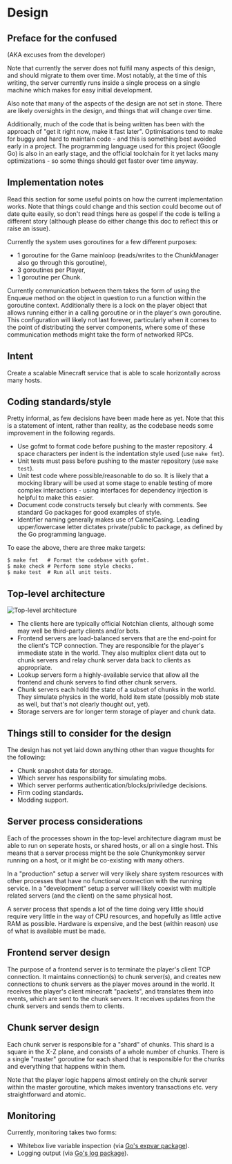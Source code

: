 Design
======

Preface for the confused
------------------------

(AKA excuses from the developer)

Note that currently the server does not fulfil many aspects of this design, and
should migrate to them over time. Most notably, at the time of this writing,
the server currently runs inside a single process on a single machine which
makes for easy initial development.

Also note that many of the aspects of the design are not set in stone. There
are likely oversights in the design, and things that will change over time.

Additionally, much of the code that is being written has been with the approach
of "get it right now, make it fast later". Optimisations tend to make for buggy
and hard to maintain code - and this is something best avoided early in a
project. The programming language used for this project (Google Go) is also in
an early stage, and the official toolchain for it yet lacks many
optimizations - so some things should get faster over time anyway.


Implementation notes
--------------------

Read this section for some useful points on how the current implementation
works. Note that things could change and this section could become out of date
quite easily, so don't read things here as gospel if the code is telling a
different story (although please do either change this doc to reflect this or
raise an issue).

Currently the system uses goroutines for a few different purposes:

*   1 goroutine for the Game mainloop (reads/writes to the ChunkManager also go
    through this goroutine),
*   3 goroutines per Player,
*   1 goroutine per Chunk.

Currently communication between them takes the form of using the Enqueue method
on the object in question to run a function within the goroutine context.
Additionally there is a lock on the player object that allows running either in
a calling goroutine or in the player's own goroutine. This configuration will
likely not last forever, particularly when it comes to the point of
distributing the server components, where some of these communication methods
might take the form of networked RPCs.


Intent
------

Create a scalable Minecraft service that is able to scale horizontally across
many hosts.


Coding standards/style
----------------------

Pretty informal, as few decisions have been made here as yet. Note that this is
a statement of intent, rather than reality, as the codebase needs some
improvement in the following regards.

*   Use gofmt to format code before pushing to the master repository. 4 space
    characters per indent is the indentation style used (use `make fmt`).
*   Unit tests must pass before pushing to the master repository (use
    `make test`).
*   Unit test code where possible/reasonable to do so. It is likely that a
    mocking library will be used at some stage to enable testing of more
    complex interactions - using interfaces for dependency injection is helpful
    to make this easier.
*   Document code constructs tersely but clearly with comments. See
    standard Go packages for good examples of style.
*   Identifier naming generally makes use of CamelCasing. Leading
    upper/lowercase letter dictates private/public to package, as defined by
    the Go programming language.

To ease the above, there are three make targets:

    $ make fmt   # Format the codebase with gofmt.
    $ make check # Perform some style checks.
    $ make test  # Run all unit tests.


Top-level architecture
----------------------

![Top-level architecture][1]

*   The clients here are typically official Notchian clients, although some may
    well be third-party clients and/or bots.
*   Frontend servers are load-balanced servers that are the end-point for the
    client's TCP connection. They are responsible for the player's immediate
    state in the world. They also multiplex client data out to chunk servers and
    relay chunk server data back to clients as appropriate.
*   Lookup servers form a highly-available service that allow all the frontend
    and chunk servers to find other chunk servers.
*   Chunk servers each hold the state of a subset of chunks in the world. They
    simulate physics in the world, hold item state (possibly mob state as well,
    but that's not clearly thought out, yet).
*   Storage servers are for longer term storage of player and chunk data.


Things still to consider for the design
---------------------------------------

The design has not yet laid down anything other than vague thoughts for the
following:

*   Chunk snapshot data for storage.
*   Which server has responsibility for simulating mobs.
*   Which server performs authentication/blocks/priviledge decisions.
*   Firm coding standards.
*   Modding support.


Server process considerations
-----------------------------

Each of the processes shown in the top-level architecture diagram must be able
to run on seperate hosts, or shared hosts, or all on a single host. This means
that a server process might be the sole Chunkymonkey server running on a host,
or it might be co-existing with many others.

In a "production" setup a server will very likely share system resources with
other processes that have no functional connection with the running service. In
a "development" setup a server will likely coexist with multiple related
servers (and the client) on the same physical host.

A server process that spends a lot of the time doing very little should require
very little in the way of CPU resources, and hopefully as little active RAM as
possible. Hardware is expensive, and the best (within reason) use of what is
available must be made.


Frontend server design
----------------------

The purpose of a frontend server is to terminate the player's client TCP
connection. It maintains connection(s) to chunk server(s), and creates new
connections to chunk servers as the player moves around in the world. It
receives the player's client minecraft "packets", and translates them into
events, which are sent to the chunk servers. It receives updates from the chunk
servers and sends them to clients.


Chunk server design
-------------------

Each chunk server is responsible for a "shard" of chunks. This shard is a
square in the X-Z plane, and consists of a whole number of chunks. There is a
single "master" goroutine for each shard that is responsible for the chunks and
everything that happens within them.

Note that the player logic happens almost entirely on the chunk server within
the master goroutine, which makes inventory transactions etc. very
straightforward and atomic.


Monitoring
----------

Currently, monitoring takes two forms:

*   Whitebox live variable inspection (via [Go's expvar package][2]).
*   Logging output (via [Go's log package][3]).


[1]: ../../raw/master/diagrams/top-level-architecture.png  "Top-level architecture"
[2]: http://golang.org/pkg/expvar/                         "Go expvar package"
[3]: http://golang.org/pkg/log/                            "Go log package"
